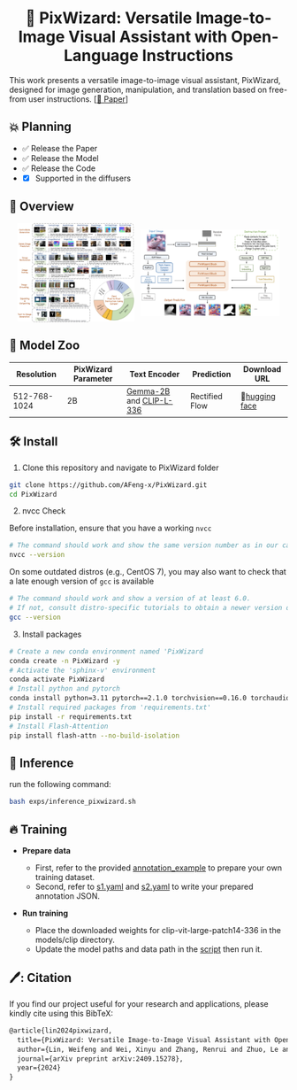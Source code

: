 <div align="center">

# 🧙 PixWizard: Versatile Image-to-Image Visual Assistant with Open-Language Instructions 

</div>

This work presents a versatile image-to-image visual assistant, PixWizard, designed for image generation, manipulation, and translation based on free-from user instructions. [[📖 Paper](https://arxiv.org/abs/2409.15278)]


## 💥 Planning

- ✅ Release the Paper
- ✅ Release the Model
- ✅ Release the Code
- - [x] Supported in the diffusers

## 👀 Overview

<div style="display: flex; justify-content: center; align-items: center;">
    <img src="assets/figures/fig1.jpg" width="42%" style="margin-right: 10px;"> 
    <img src="assets/figures/fig2.jpg" width="50%">
</div>


## 🤖️ Model Zoo

| Resolution | PixWizard Parameter| Text Encoder | Prediction | Download URL  |
| ---------------- | ----------------------- | ---------------------------------------------------- | ----------------|---------------------------- |
| 512-768-1024     |           2B            |  [Gemma-2B](https://huggingface.co/google/gemma-2b) and [CLIP-L-336](https://huggingface.co/openai/clip-vit-large-patch14-336) |  Rectified Flow | 🤗[hugging face](https://huggingface.co/Afeng-x/PixWizard) |


## 🛠️ Install 

1. Clone this repository and navigate to PixWizard folder
``` bash
git clone https://github.com/AFeng-x/PixWizard.git
cd PixWizard
```
2. nvcc Check

Before installation, ensure that you have a working ``nvcc``

```bash
# The command should work and show the same version number as in our case. (12.1 in our case).
nvcc --version
```

On some outdated distros (e.g., CentOS 7), you may also want to check that a late enough version of
``gcc`` is available

```bash
# The command should work and show a version of at least 6.0.
# If not, consult distro-specific tutorials to obtain a newer version or build manually.
gcc --version
```

3. Install packages

``` bash
# Create a new conda environment named 'PixWizard
conda create -n PixWizard -y
# Activate the 'sphinx-v' environment
conda activate PixWizard
# Install python and pytorch
conda install python=3.11 pytorch==2.1.0 torchvision==0.16.0 torchaudio==2.1.0 pytorch-cuda=12.1 -c pytorch -c nvidia -y
# Install required packages from 'requirements.txt'
pip install -r requirements.txt
# Install Flash-Attention
pip install flash-attn --no-build-isolation
```

## 🚀 Inference

run the following command:
```bash
bash exps/inference_pixwizard.sh
```

## 🔥 Training

- **Prepare data**
  - First, refer to the provided [annotation_example](./configs/data/training_example.json) to prepare your own training dataset.
  - Second, refer to [s1.yaml](./configs/data/image2image_s1.yaml) and [s2.yaml](./configs/data/image2image_s1.yaml) to write your prepared annotation JSON.

- **Run training**
  - Place the downloaded weights for clip-vit-large-patch14-336 in the models/clip directory.
  - Update the model paths and data path in the [script](./exps) then run it.


## 🖊️: Citation

If you find our project useful for your research and applications, please kindly cite using this BibTeX:

```latex
@article{lin2024pixwizard,
  title={PixWizard: Versatile Image-to-Image Visual Assistant with Open-Language Instructions},
  author={Lin, Weifeng and Wei, Xinyu and Zhang, Renrui and Zhuo, Le and Zhao, Shitian and Huang, Siyuan and Xie, Junlin and Qiao, Yu and Gao, Peng and Li, Hongsheng},
  journal={arXiv preprint arXiv:2409.15278},
  year={2024}
}
```